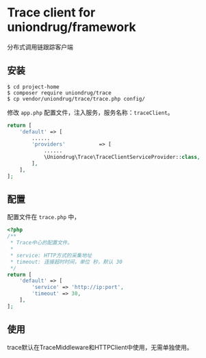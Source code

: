 # Trace client for uniondrug/framework

分布式调用链跟踪客户端

## 安装

```shell
$ cd project-home
$ composer require uniondrug/trace
$ cp vendor/uniondrug/trace/trace.php config/
```

修改 `app.php` 配置文件，注入服务，服务名称：`traceClient`。

```php
return [
    'default' => [
        ......
        'providers'           => [
            ......
            \Uniondrug\Trace\TraceClientServiceProvider::class,
        ],
    ],
];
```

## 配置

配置文件在 `trace.php` 中，

```php
<?php
/**
 * Trace中心的配置文件。
 *
 * service: HTTP方式的采集地址
 * timeout: 连接超时时间，单位 秒，默认 30
 */
return [
    'default' => [
        'service' => 'http://ip:port',
        'timeout' => 30,
    ],
];
```

## 使用

trace默认在TraceMiddleware和HTTPClient中使用，无需单独使用。
